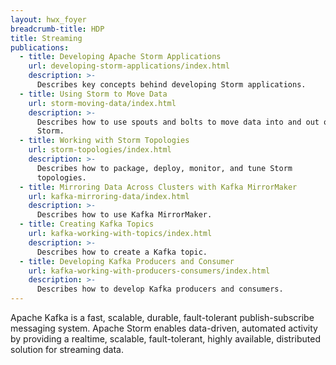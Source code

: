 ```yaml
---
layout: hwx_foyer
breadcrumb-title: HDP
title: Streaming
publications:
  - title: Developing Apache Storm Applications
    url: developing-storm-applications/index.html
    description: >-
      Describes key concepts behind developing Storm applications.
  - title: Using Storm to Move Data
    url: storm-moving-data/index.html
    description: >-
      Describes how to use spouts and bolts to move data into and out of
      Storm.
  - title: Working with Storm Topologies
    url: storm-topologies/index.html
    description: >-
      Describes how to package, deploy, monitor, and tune Storm
      topologies.
  - title: Mirroring Data Across Clusters with Kafka MirrorMaker
    url: kafka-mirroring-data/index.html
    description: >-
      Describes how to use Kafka MirrorMaker.
  - title: Creating Kafka Topics
    url: kafka-working-with-topics/index.html
    description: >-
      Describes how to create a Kafka topic.
  - title: Developing Kafka Producers and Consumer
    url: kafka-working-with-producers-consumers/index.html
    description: >-
      Describes how to develop Kafka producers and consumers.
---
```


Apache Kafka is a fast, scalable, durable, fault-tolerant
publish-subscribe messaging system. Apache Storm enables data-driven,
automated activity by providing a realtime, scalable, fault-tolerant,
highly available, distributed solution for streaming data.
